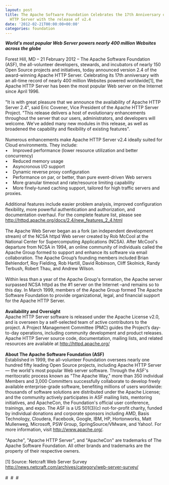 ```yaml
---
layout: post
title: The Apache Software Foundation Celebrates the 17th Anniversary of the Apache
  HTTP Server with the release of v2.4
date: '2012-02-21T00:00:00+00:00'
categories: foundation
---
```

<i><b>World's most popular Web Server powers nearly 400 million Websites across the globe</b></i><br /><br />Forest Hill, MD – 21 February 2012 – The Apache Software Foundation (ASF), the all-volunteer developers, stewards, and incubators of nearly 150 Open Source projects and initiatives, today announced version 2.4 of the award-winning Apache HTTP Server. Celebrating its 17th anniversary with an all-time record of nearly 400 million Websites powered worldwide[1], the Apache HTTP Server has been the most popular Web server on the Internet since April 1996.<br /><br />&quot;It is with great pleasure that we announce the availability of Apache HTTP Server 2.4&quot;, said Eric Covener, Vice President of the Apache HTTP Server Project. &quot;This release delivers a host of evolutionary enhancements throughout the server that our users, administrators, and developers will welcome. We've added many new modules in this release, as well as broadened the capability and flexibility of existing features&quot;.<br /><br />Numerous enhancements make Apache HTTP Server v2.4 ideally suited for Cloud environments. They include:<br />•&nbsp;&nbsp;&nbsp; Improved performance (lower resource utilization and better concurrency)<br />•&nbsp;&nbsp;&nbsp; Reduced memory usage<br />•&nbsp;&nbsp;&nbsp; Asyncronous I/O support<br />•&nbsp;&nbsp;&nbsp; Dynamic reverse proxy configuration<br />•&nbsp;&nbsp;&nbsp; Performance on par, or better, than pure event-driven Web servers<br />•&nbsp;&nbsp;&nbsp; More granular timeout and rate/resource limiting capability<br />•&nbsp;&nbsp;&nbsp; More finely-tuned caching support, tailored for high traffic servers and proxies.<br /><br />Additional features include easier problem analysis, improved configuration flexibility, more powerful authentication and authorization, and documentation overhaul. For the complete feature list, please see <a href="http://httpd.apache.org/docs/2.4/new_features_2_4.html">http://httpd.apache.org/docs/2.4/new_features_2_4.html<br /></a><br />The Apache Web Server began as a fork (an independent development stream) of the NCSA httpd Web server created by Rob McCool at the National Center for Supercomputing Applications (NCSA). After McCool's departure from NCSA in 1994, an online community of individuals called the Apache Group formed to support and enhance its software via email collaboration. The Apache Group’s founding members included Brian Behlendorf, Roy Fielding, Rob Hartill, David Robinson, Cliff Skolnick, Randy Terbush, Robert Thau, and Andrew Wilson.<br /><br />Within less than a year of the Apache Group's formation, the Apache server surpassed NCSA httpd as the #1 server on the Internet –and remains so to this day. In March 1999, members of the Apache Group formed The Apache Software Foundation to provide organizational, legal, and financial support for the Apache HTTP Server.<br /><br /><b>Availability and Oversight</b><br />Apache HTTP Server software is released under the Apache License v2.0, and is overseen by a self-selected team of active contributors to the project. A Project Management Committee (PMC) guides the Project’s day-to-day operations, including community development and product releases. Apache HTTP Server source code, documentation, mailing lists, and related resources are available at <a href="http://httpd.apache.org/">http://httpd.apache.org/</a><br /><br /><b>About The Apache Software Foundation (ASF)</b><br />Established in 1999, the all-volunteer Foundation oversees nearly one hundred fifty leading Open Source projects, including Apache HTTP Server — the world's most popular Web server software. Through the ASF's meritocratic process known as &quot;The Apache Way,&quot; more than 350 individual Members and 3,000 Committers successfully collaborate to develop freely available enterprise-grade software, benefiting millions of users worldwide: thousands of software solutions are distributed under the Apache License; and the community actively participates in ASF mailing lists, mentoring initiatives, and ApacheCon, the Foundation's official user conference, trainings, and expo. The ASF is a US 501(3)(c) not-for-profit charity, funded by individual donations and corporate sponsors including AMD, Basis Technology, Cloudera, Facebook, Google, IBM, HP, Hortonworks, Matt Mullenweg, Microsoft, PSW Group, SpringSource/VMware, and Yahoo!. For more information, visit <a href="http://www.apache.org/">http://www.apache.org/</a>.<br /><br />&quot;Apache&quot;, &quot;Apache HTTP Server&quot;, and &quot;ApacheCon&quot; are trademarks of The Apache Software Foundation. All other brands and trademarks are the property of their respective owners.<br /><br />[1] Source: Netcraft Web Server Survey <a href="http://news.netcraft.com/archives/category/web-server-survey/">http://news.netcraft.com/archives/category/web-server-survey/</a><br /><br />#&nbsp; #&nbsp; #<br />
